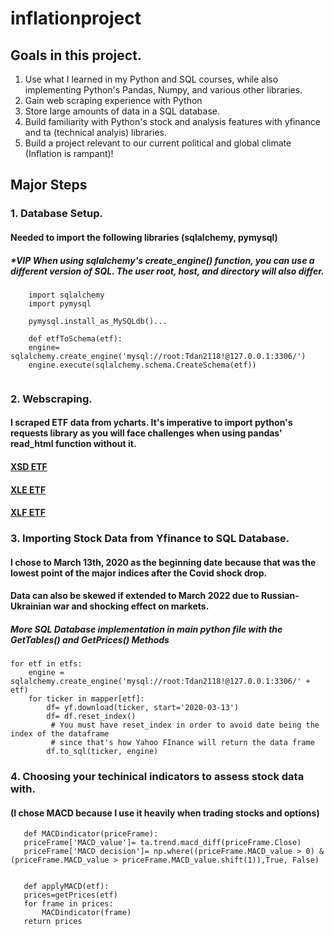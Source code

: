 # inflationproject
## Goals in this project.
1. Use what I learned in my Python and SQL courses, while also implementing Python's Pandas, Numpy, and various other libraries.
2. Gain web scraping experience with Python
3. Store large amounts of data in a SQL database.
4. Build familiarity with Python's stock and analysis features with yfinance and ta (technical analyis) libraries.
5. Build a project relevant to our current political and global climate (Inflation is rampant)!

## Major Steps 
### 1. Database Setup.
#### Needed to import the following libraries (sqlalchemy, pymysql)
##### **VIP* When using sqlalchemy's create_engine() function, you can use a different version of SQL. The user root, host, and directory will also differ. 
```
    import sqlalchemy
    import pymysql
    
    pymysql.install_as_MySQLdb()...
    
    def etfToSchema(etf):
    engine= sqlalchemy.create_engine('mysql://root:Tdan2118!@127.0.0.1:3306/')
    engine.execute(sqlalchemy.schema.CreateSchema(etf))
   
``` 

### 2. Webscraping.
#### I scraped ETF data from ycharts. It's imperative to import python's requests library as you will face challenges when using pandas' read_html function without it.
#### [XSD ETF](https://ycharts.com/companies/XSD/holdings)
#### [XLE ETF](https://ycharts.com/companies/XLE/holdings)
#### [XLF ETF](https://ycharts.com/companies/XLF/holdings)



### 3. Importing Stock Data from Yfinance to SQL Database.
#### I chose to March 13th, 2020 as the beginning date because that was the lowest point of the major indices after the Covid shock drop. 
#### Data can also be skewed if extended to March 2022 due to Russian-Ukrainian war and shocking effect on markets.
##### More SQL Database implementation in main python file with the GetTables() and GetPrices() Methods 
```
for etf in etfs:
    engine = sqlalchemy.create_engine('mysql://root:Tdan2118!@127.0.0.1:3306/' + etf)
    for ticker in mapper[etf]:
        df= yf.download(ticker, start='2020-03-13')
        df= df.reset_index()
         # You must have reset_index in order to avoid date being the index of the dataframe
         # since that's how Yahoo FInance will return the data frame
        df.to_sql(ticker, engine)
 ```
 
### 4. Choosing your techinical indicators to assess stock data with.
#### (I chose MACD because I use it heavily when trading stocks and options)

 ```
    def MACDindicator(priceFrame):
    priceFrame['MACD_value']= ta.trend.macd_diff(priceFrame.Close)
    priceFrame['MACD decision']= np.where((priceFrame.MACD_value > 0) & (priceFrame.MACD_value > priceFrame.MACD_value.shift(1)),True, False)


    def applyMACD(etf):
    prices=getPrices(etf)
    for frame in prices:
        MACDindicator(frame)
    return prices
  ```
